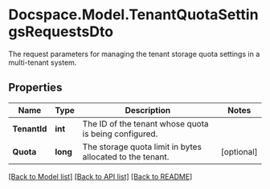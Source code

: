# Docspace.Model.TenantQuotaSettingsRequestsDto
The request parameters for managing the tenant storage quota settings in a multi-tenant system.

## Properties

Name | Type | Description | Notes
------------ | ------------- | ------------- | -------------
**TenantId** | **int** | The ID of the tenant whose quota is being configured. | 
**Quota** | **long** | The storage quota limit in bytes allocated to the tenant. | [optional] 

[[Back to Model list]](../README.md#documentation-for-models) [[Back to API list]](../README.md#documentation-for-api-endpoints) [[Back to README]](../README.md)

